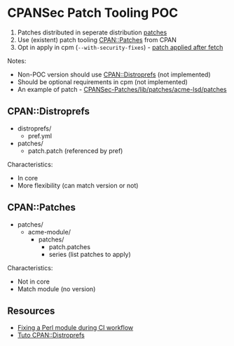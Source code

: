 # CPANSec Patch Tooling POC
1. Patches distributed in seperate distribution [patches](CPANSec-Patches/lib/patches/)
2. Use (existent) patch tooling [CPAN::Patches](https://metacpan.org/pod/CPAN::Patches) from CPAN
3. Opt in apply in cpm (`--with-security-fixes`) - [patch applied after fetch](https://github.com/thibaultduponchelle/cpansec-patch-tooling-poc/blob/main/cpm/lib/App/cpm/Worker/Installer.pm#L216-L225)

Notes:
- Non-POC version should use [CPAN::Distroprefs](https://metacpan.org/pod/CPAN::Distroprefs) (not implemented)
- Should be optional requirements in cpm (not implemented)
- An example of patch - [CPANSec-Patches/lib/patches/acme-lsd/patches](CPANSec-Patches/lib/patches/acme-lsd/patches)

## CPAN::Distroprefs
- distroprefs/
  - pref.yml 
- patches/
  - patch.patch (referenced by pref) 

Characteristics:
- In core
- More flexibility (can match version or not)

## CPAN::Patches
- patches/
  - acme-module/
    - patches/
      - patch.patches
      - series (list patches to apply)

Characteristics:
- Not in core
- Match module (no version)

## Resources
- [Fixing a Perl module during CI workflow](https://briandfoy.github.io/fixing-a-perl-module-in-the-middle-of-a-github-workflow/)
- [Tuto CPAN::Distroprefs](https://briandfoy.github.io/a-cpan-distroprefs-example/)
